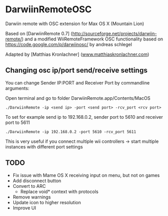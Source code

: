 # DarwiinRemoteOSC

Darwiin remote with OSC extension for Max OS X (Mountain Lion)

Based on [DarwiinRemote 0.7] (http://sourceforge.net/projects/darwiin-remote/) and a modified WiiRemoteFramework
OSC functionality based on https://code.google.com/p/darwiinosc/ by andreas schlegel

Adapted by [Matthias Kronlachner] (www.matthiaskronlachner.com)

Changing osc ip/port send/receive settings
-------------------------

You can change Sender IP:PORT and Receiver Port by commandline arguments:

Open terminal and go to folder DarwiinRemote.app/Contents/MacOS

    ./DarwiinRemote -ip <send ip> -port <send port> -rcv_port <rcv port>

To set for example send ip to 192.168.0.2, sender port to 5610 and receiver port to 5611

    ./DarwiinRemote -ip 192.168.0.2 -port 5610 -rcv_port 5611

This is very useful if you connect multiple wii controllers
-> start multiple instances with different port settings


TODO
-------------------------
* Fix issue with Mame OS X receiving input on menu, but not on games
* Add disconnect button
* Convert to ARC
    * Replace void* context with protocols
* Remove warnings
* Update icon to higher resolution
* Improve UI